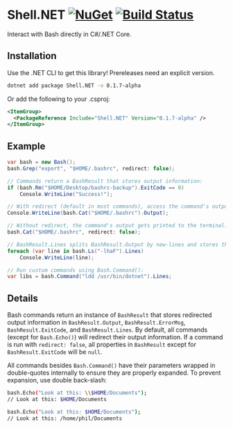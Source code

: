 # Shell.NET  [![NuGet](https://img.shields.io/nuget/v/Shell.NET.svg)](https://preview.nuget.org/packages/Shell.NET/) [![Build Status](https://travis-ci.org/phil-harmoniq/Shell.NET.svg?branch=master)](https://travis-ci.org/phil-harmoniq/Shell.NET)

Interact with Bash directly in C#/.NET Core.

## Installation

Use the .NET CLI to get this library! Prereleases need an explicit version.

```bash
dotnet add package Shell.NET -v 0.1.7-alpha
```

Or add the following to your .csproj:

```xml
<ItemGroup>
  <PackageReference Include="Shell.NET" Version="0.1.7-alpha" />
</ItemGroup>
```

## Example

```C#
var bash = new Bash();
bash.Grep("export", "$HOME/.bashrc", redirect: false);

// Commands return a BashResult that stores output information:
if (bash.Rm("$HOME/Desktop/bashrc-backup").ExitCode == 0)
    Console.WriteLine("Success!");

// With redirect (default in most commands), access the command's output from BashResult.Output:
Console.WriteLine(bash.Cat("$HOME/.bashrc").Output);

// Without redirect, the command's output gets printed to the terminal:
bash.Cat("$HOME/.bashrc", redirect: false);

// BashResult.Lines splits BashResult.Output by new-lines and stores the result as an array:
foreach (var line in bash.Ls("-lhaF").Lines)
    Console.WriteLine(line);

// Run custom commands using Bash.Command():
var libs = bash.Command("ldd /usr/bin/dotnet").Lines;
```

## Details

Bash commands return an instance of `BashResult` that stores redirected output information in `BashResult.Output`, `BashResult.ErrorMsg`, `BashResult.ExitCode`, and `BashResult.Lines`. By default, all commands (except for `Bash.Echo()`) will redirect their output information. If a command is run with `redirect: false`, all properties in `BashResult` except for `BashResult.ExitCode` will be `null`.

All commands besides `Bash.Command()` have their parameters wrapped in double-quotes internally to ensure they are properly expanded. To prevent expansion, use double back-slash:

```bash
bash.Echo("Look at this: \\$HOME/Documents");
// Look at this: $HOME/Documents

bash.Echo("Look at this: $HOME/Documents");
// Look at this: /home/phil/Documents
```

